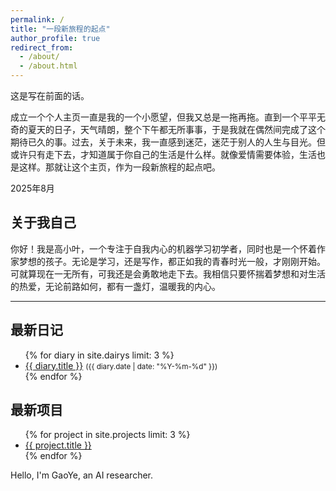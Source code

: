 ```yaml
---
permalink: /
title: "一段新旅程的起点"
author_profile: true
redirect_from: 
  - /about/
  - /about.html
---
```


<div class="lang-zh">
  
这是写在前面的话。

成立一个个人主页一直是我的一个小愿望，但我又总是一拖再拖。直到一个平平无奇的夏天的日子，天气晴朗，整个下午都无所事事，于是我就在偶然间完成了这个期待已久的事。过去，关于未来，我一直感到迷茫，迷茫于别人的人生与目光。但或许只有走下去，才知道属于你自己的生活是什么样。就像爱情需要体验，生活也是这样。那就让这个主页，作为一段新旅程的起点吧。

2025年8月

<h2>关于我自己</h2>

你好！我是高小叶，一个专注于自我内心的机器学习初学者，同时也是一个怀着作家梦想的孩子。无论是学习，还是写作，都正如我的青春时光一般，才刚刚开始。可就算现在一无所有，可我还是会勇敢地走下去。我相信只要怀揣着梦想和对生活的热爱，无论前路如何，都有一盏灯，温暖我的内心。

---
<h2>最新日记</h2>
<ul class="archive__item-list">
{% for diary in site.dairys limit: 3 %}
<li><a href="{{ diary.url | relative_url }}">{{ diary.title }}</a> <small>({{ diary.date | date: "%Y-%m-%d" }})</small></li>
{% endfor %}
</ul>

<h2>最新项目</h2>
<ul class="archive__item-list">
{% for project in site.projects limit: 3 %}
<li><a href="{{ project.url | relative_url }}">{{ project.title }}</a></li>
{% endfor %}
</ul>

</div>

<div class="lang-en">
  Hello, I'm GaoYe, an AI researcher.
</div>
